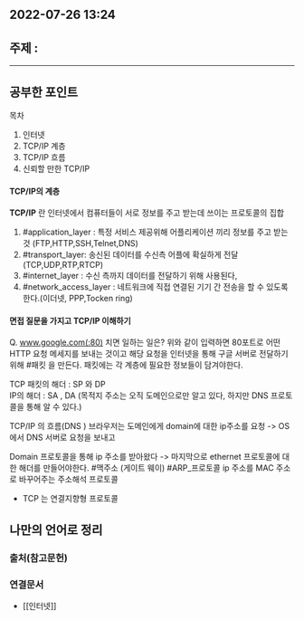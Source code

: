 ---
---

## 2022-07-26 13:24  

## 주제 :
----
## 공부한 포인트
목차 
1. 인터넷
2. TCP/IP 계층
3. TCP/IP 흐름
4. 신뢰할 만한 TCP/IP

#### TCP/IP의 계층
**TCP/IP** 란 인터넷에서 컴퓨터들이 서로 정보를 주고 받는데 쓰이는 프로토콜의 집합


1. #application_layer : 특정 서비스 제공위해 어플리케이션 끼리 정보를 주고 받는 것 (FTP,HTTP,SSH,Telnet,DNS)
2. #transport_layer: 송신된 데이터를 수신측 어플에 확실하게 전달 (TCP,UDP,RTP,RTCP)
3. #internet_layer : 수신 측까지 데이터를 전달하기 위해 사용된다,
4. #network_access_layer : 네트워크에 직접 연결된 기기 간 전송을 할 수 있도록 한다.(이더넷, PPP,Tocken ring)



#### 면접 질문을 가지고 TCP/IP 이해하기
Q. www.google.com(:80) 치면 일하는 일은?
위와 같이 입력하면 80포트로 어떤 HTTP 요청 메세지를 보내는 것이고 해당 요청을 인터넷을 통해 구글 서버로 전달하기 위해 #패킷 을 만든다.  패킷에는 각 계층에 필요한 정보들이 담겨야한다. 


TCP 패킷의 해더 : SP 와 DP  
IP의 해더 : SA , DA (목적지 주소는 오직 도메인으로만 알고 있다, 하지만 DNS 프로토콜을 통해 알 수 있다.)


TCP/IP 의 흐름(DNS )
브라우저는 도메인에게 domain에 대한 ip주소를 요청 -> OS에서 DNS 서버로 요청을 보내고

Domain 프로토콜을 통해 ip 주소를 받아왔다 -> 마지막으로 ethernet 프로토콜에 대한 해더를 만들어야한다. #맥주소 (게이트 웨이)
#ARP_프로토콜 ip 주소를 MAC 주소로 바꾸어주는 주소해석 프로토콜 





* TCP 는 연결지향형 프로토콜 

## 나만의 언어로 정리


### 출처(참고문헌)

### 연결문서
- [[인터넷]]
